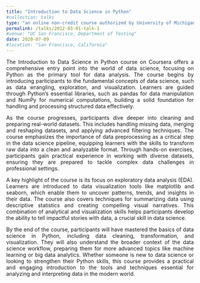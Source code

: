 ```yaml
---
title: "Introduction to Data Science in Python"
#collection: talks
type: "an online non-credit course authorized by University of Michigan and offered through Coursera"
permalink: /talks/2012-03-01-talk-1
#venue: "UC San Francisco, Department of Testing"
date: 2020-07-09
#location: "San Francisco, California"
---
```

<p style="text-align: justify;">
The Introduction to Data Science in Python course on Coursera offers a comprehensive entry point into the world of data science, focusing on Python as the primary tool for data analysis. The course begins by introducing participants to the fundamental concepts of data science, such as data wrangling, exploration, and visualization. Learners are guided through Python’s essential libraries, such as pandas for data manipulation and NumPy for numerical computations, building a solid foundation for handling and processing structured data effectively.
</p>

<p style="text-align: justify;">
As the course progresses, participants dive deeper into cleaning and preparing real-world datasets. This includes handling missing data, merging and reshaping datasets, and applying advanced filtering techniques. The course emphasizes the importance of data preprocessing as a critical step in the data science pipeline, equipping learners with the skills to transform raw data into a clean and analyzable format. Through hands-on exercises, participants gain practical experience in working with diverse datasets, ensuring they are prepared to tackle complex data challenges in professional settings.
</p>

<p style="text-align: justify;">
A key highlight of the course is its focus on exploratory data analysis (EDA). Learners are introduced to data visualization tools like matplotlib and seaborn, which enable them to uncover patterns, trends, and insights in their data. The course also covers techniques for summarizing data using descriptive statistics and creating compelling visual narratives. This combination of analytical and visualization skills helps participants develop the ability to tell impactful stories with data, a crucial skill in data science.
</p>

<p style="text-align: justify;">
By the end of the course, participants will have mastered the basics of data science in Python, including data cleaning, transformation, and visualization. They will also understand the broader context of the data science workflow, preparing them for more advanced topics like machine learning or big data analytics. Whether someone is new to data science or looking to strengthen their Python skills, this course provides a practical and engaging introduction to the tools and techniques essential for analyzing and interpreting data in the modern world.
</p>





